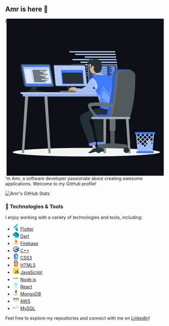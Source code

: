 ## Amr is here 👋

<p><img align="right" src="https://github.com/AmrSabbagh35/AmrSabbagh35/blob/main/animation_500_kxa883sd.gif" alt="amr-sab" /></p>

I'm Amr, a software developer passionate about creating awesome applications. Welcome to my GitHub profile!

![Amr's GitHub Stats](https://github-readme-stats.vercel.app/api?username=AmrSabbagh35&show_icons=true&theme=dark)

### 🔧 Technologies & Tools

I enjoy working with a variety of technologies and tools, including:

- <img src="https://raw.githubusercontent.com/devicons/devicon/master/icons/flutter/flutter-original.svg" alt="Flutter" width="20" height="20" /> [Flutter](https://flutter.io)
- <img src="https://raw.githubusercontent.com/devicons/devicon/master/icons/dart/dart-original.svg" alt="Dart" width="20" height="20" /> [Dart](https://dart.io)
- <img src="https://raw.githubusercontent.com/devicons/devicon/master/icons/firebase/firebase-plain-wordmark.svg" alt="Firebase" width="20" height="20" /> [Firebase](https://firebase.com)
- <img src="https://raw.githubusercontent.com/devicons/devicon/master/icons/cplusplus/cplusplus-original.svg" alt="C++" width="20" height="20" /> [C++](https://www.w3schools.com/cpp/)
- <img src="https://raw.githubusercontent.com/devicons/devicon/master/icons/css3/css3-original-wordmark.svg" alt="CSS3" width="20" height="20" /> [CSS3](https://www.w3schools.com/css/)
- <img src="https://raw.githubusercontent.com/devicons/devicon/master/icons/html5/html5-original-wordmark.svg" alt="HTML5" width="20" height="20" /> [HTML5](https://www.w3.org/html/)
- <img src="https://raw.githubusercontent.com/devicons/devicon/master/icons/javascript/javascript-original.svg" alt="JavaScript" width="20" height="20" /> [JavaScript](https://developer.mozilla.org/en-US/docs/Web/JavaScript)
- <img src="https://raw.githubusercontent.com/devicons/devicon/master/icons/nodejs/nodejs-original-wordmark.svg" alt="Node.js" width="20" height="20" /> [Node.js](https://nodejs.org)
- <img src="https://raw.githubusercontent.com/devicons/devicon/master/icons/react/react-original-wordmark.svg" alt="React" width="20" height="20" /> [React](https://reactjs.org/)
- <img src="https://raw.githubusercontent.com/devicons/devicon/master/icons/mongodb/mongodb-original-wordmark.svg" alt="MongoDB" width="20" height="20" /> [MongoDB](https://www.mongodb.com/)
- <img src="https://raw.githubusercontent.com/devicons/devicon/master/icons/amazonwebservices/amazonwebservices-original-wordmark.svg" alt="AWS" width="20" height="20" /> [AWS](https://aws.amazon.com)
- <img src="https://raw.githubusercontent.com/devicons/devicon/master/icons/mysql/mysql-original-wordmark.svg" alt="MySQL" width="20" height="20" /> [MySQL](https://www.mysql.com/)

Feel free to explore my repositories and connect with me on [LinkedIn](https://www.linkedin.com/in/amrsabbagh/)!

